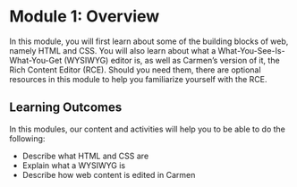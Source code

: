# Module 1: Overview

In this module, you will first learn about some of the building blocks of web, namely HTML and CSS. You will also learn about what a What-You-See-Is-What-You-Get (WYSIWYG) editor is, as well as Carmen’s version of it, the Rich Content Editor (RCE). Should you need them, there are optional resources in this module to help you familiarize yourself with the RCE.

## Learning Outcomes

In this modules, our content and activities will help you to be able to do the following:

- Describe what HTML and CSS are
- Explain what a WYSIWYG is
- Describe how web content is edited in Carmen

